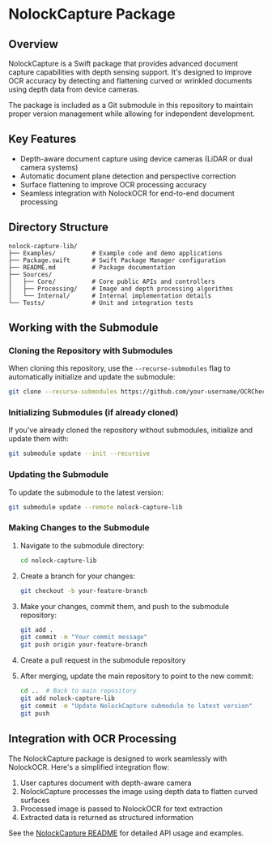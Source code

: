 # NolockCapture Package

## Overview

NolockCapture is a Swift package that provides advanced document capture capabilities with depth sensing support. It's designed to improve OCR accuracy by detecting and flattening curved or wrinkled documents using depth data from device cameras.

The package is included as a Git submodule in this repository to maintain proper version management while allowing for independent development.

## Key Features

- Depth-aware document capture using device cameras (LiDAR or dual camera systems)
- Automatic document plane detection and perspective correction
- Surface flattening to improve OCR processing accuracy
- Seamless integration with NolockOCR for end-to-end document processing

## Directory Structure

```
nolock-capture-lib/
├── Examples/          # Example code and demo applications
├── Package.swift      # Swift Package Manager configuration
├── README.md          # Package documentation
├── Sources/
│   ├── Core/          # Core public APIs and controllers
│   ├── Processing/    # Image and depth processing algorithms
│   └── Internal/      # Internal implementation details
└── Tests/             # Unit and integration tests
```

## Working with the Submodule

### Cloning the Repository with Submodules

When cloning this repository, use the `--recurse-submodules` flag to automatically initialize and update the submodule:

```bash
git clone --recurse-submodules https://github.com/your-username/OCRChecksServer.git
```

### Initializing Submodules (if already cloned)

If you've already cloned the repository without submodules, initialize and update them with:

```bash
git submodule update --init --recursive
```

### Updating the Submodule

To update the submodule to the latest version:

```bash
git submodule update --remote nolock-capture-lib
```

### Making Changes to the Submodule

1. Navigate to the submodule directory:
   ```bash
   cd nolock-capture-lib
   ```

2. Create a branch for your changes:
   ```bash
   git checkout -b your-feature-branch
   ```

3. Make your changes, commit them, and push to the submodule repository:
   ```bash
   git add .
   git commit -m "Your commit message"
   git push origin your-feature-branch
   ```

4. Create a pull request in the submodule repository

5. After merging, update the main repository to point to the new commit:
   ```bash
   cd ..  # Back to main repository
   git add nolock-capture-lib
   git commit -m "Update NolockCapture submodule to latest version"
   git push
   ```

## Integration with OCR Processing

The NolockCapture package is designed to work seamlessly with NolockOCR. Here's a simplified integration flow:

1. User captures document with depth-aware camera
2. NolockCapture processes the image using depth data to flatten curved surfaces
3. Processed image is passed to NolockOCR for text extraction
4. Extracted data is returned as structured information

See the [NolockCapture README](../nolock-capture-lib/README.md) for detailed API usage and examples.